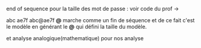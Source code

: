 
end of sequence pour la taille des mot de passe : voir code du prof
\->

abc
ae7f
abc@ae7f
**@** marche comme un fin de séquence et de ce fait c'est le modèle en générant le **@** qui défini la taille du modèle.

et analyse analogique(mathematique) pour nos analyse
